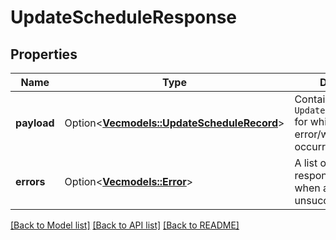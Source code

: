 # UpdateScheduleResponse

## Properties

Name | Type | Description | Notes
------------ | ------------- | ------------- | -------------
**payload** | Option<[**Vec<models::UpdateScheduleRecord>**](UpdateScheduleRecord.md)> | Contains the `UpdateScheduleRecords` for which the error/warning has occurred. | [optional]
**errors** | Option<[**Vec<models::Error>**](Error.md)> | A list of error responses returned when a request is unsuccessful. | [optional]

[[Back to Model list]](../README.md#documentation-for-models) [[Back to API list]](../README.md#documentation-for-api-endpoints) [[Back to README]](../README.md)


